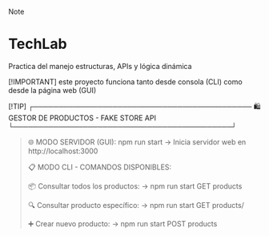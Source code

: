 
> [!NOTE]
> # TechLab
> Practica del manejo estructuras, APIs y lógica dinámica
>
>[!IMPORTANT]
> este proyecto funciona tanto desde consola (CLI) como desde la página web (GUI)
>
>[!TIP]
>┌────────────────────────────────────────────
>    🛍️  GESTOR DE PRODUCTOS - FAKE STORE API 
>└────────────────────────────────────────────┘

>🌐 MODO SERVIDOR (GUI):
>   npm run start
>   → Inicia servidor web en http://localhost:3000
>
>📋 MODO CLI - COMANDOS DISPONIBLES:
>
>📦 Consultar todos los productos:
>   → npm run start GET products
>
>🔍 Consultar producto específico:
>   → npm run start GET products/<id>
>
>➕ Crear nuevo producto:
>   → npm run start POST products <title> <price> <category>
>
>🗑️ Eliminar producto:
>   → npm run start DELETE products/<id>
>
>❓ Ver esta ayuda:
>   → npm run start "help" o "-h"
>└────────────────────────────────────────────┘
>
>
>